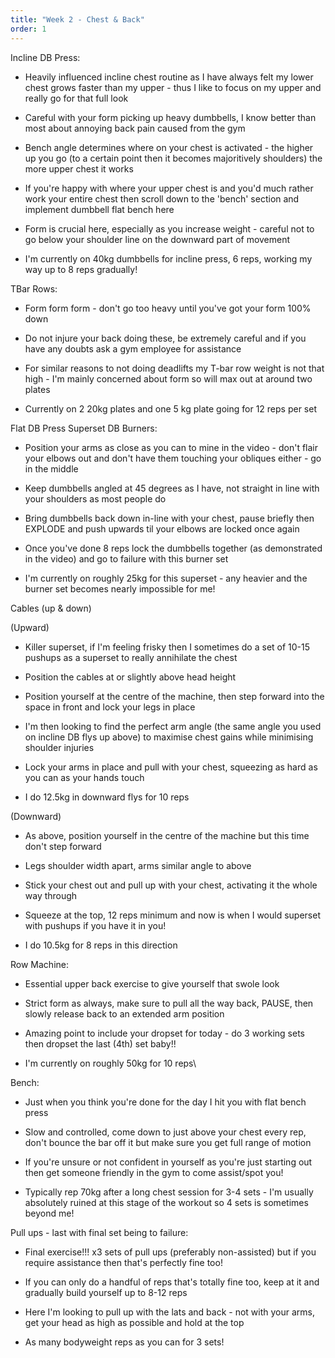 ```yaml
---
title: "Week 2 - Chest & Back"
order: 1
---
```


Incline DB Press:

- Heavily influenced incline chest routine as I have always felt my lower chest grows faster than my upper - thus I like to focus on my upper and really go for that full look

- Careful with your form picking up heavy dumbbells, I know better than most about annoying back pain caused from the gym

- Bench angle determines where on your chest is activated - the higher up you go (to a certain point then it becomes majoritively shoulders) the more upper chest it works

- If you're happy with where your upper chest is and you'd much rather work your entire chest then scroll down to the 'bench' section and implement dumbbell flat bench here

- Form is crucial here, especially as you increase weight - careful not to go below your shoulder line on the downward part of movement

- I'm currently on 40kg dumbbells for incline press, 6 reps, working my way up to 8 reps gradually!

TBar Rows: 

- Form form form - don't go too heavy until you've got your form 100% down

- Do not injure your back doing these, be extremely careful and if you have any doubts ask a gym employee for assistance

- For similar reasons to not doing deadlifts my T-bar row weight is not that high - I'm mainly concerned about form so will max out at around two plates

- Currently on 2 20kg plates and one 5 kg plate going for 12 reps per set

Flat DB Press Superset DB Burners:

- Position your arms as close as you can to mine in the video - don't flair your elbows out and don't have them touching your obliques either - go in the middle

- Keep dumbbells angled at 45 degrees as I have, not straight in line with your shoulders as most people do

- Bring dumbbells back down in-line with your chest, pause briefly then EXPLODE and push upwards til your elbows are locked once again

- Once you've done 8 reps lock the dumbbells together (as demonstrated in the video) and go to failure with this burner set

- I'm currently on roughly 25kg for this superset - any heavier and the burner set becomes nearly impossible for me!

Cables (up & down)

(Upward)

- Killer superset, if I'm feeling frisky then I sometimes do a set of 10-15 pushups as a superset to really annihilate the chest

- Position the cables at or slightly above head height

- Position yourself at the centre of the machine, then step forward into the space in front and lock your legs in place

- I'm then looking to find the perfect arm angle (the same angle you used on incline DB flys up above) to maximise chest gains while minimising shoulder injuries

- Lock your arms in place and pull with your chest, squeezing as hard as you can as your hands touch

- I do 12.5kg in downward flys for 10 reps 

(Downward)
- As above, position yourself in the centre of the machine but this time don't step forward

- Legs shoulder width apart, arms similar angle to above

- Stick your chest out and pull up with your chest, activating it the whole way through

- Squeeze at the top, 12 reps minimum and now is when I would superset with pushups if you have it in you!

- I do 10.5kg for 8 reps in this direction

Row Machine:

- Essential upper back exercise to give yourself that swole look

- Strict form as always, make sure to pull all the way back, PAUSE, then slowly release back to an extended arm position

- Amazing point to include your dropset for today - do 3 working sets then dropset the last (4th) set baby!!

- I'm currently on roughly 50kg for 10 reps\

Bench:

- Just when you think you're done for the day I hit you with flat bench press

- Slow and controlled, come down to just above your chest every rep, don't bounce the bar off it but make sure you get full range of motion

- If you're unsure or not confident in yourself as you're just starting out then get someone friendly in the gym to come assist/spot you!

- Typically rep 70kg after a long chest session for 3-4 sets - I'm usually absolutely ruined at this stage of the workout so 4 sets is sometimes beyond me!

Pull ups - last with final set being to failure:

- Final exercise!!! x3 sets of pull ups (preferably non-assisted) but if you require assistance then that's perfectly fine too!

- If you can only do a handful of reps that's totally fine too, keep at it and gradually build yourself up to 8-12 reps

- Here I'm looking to pull up with the lats and back - not with your arms, get your head as high as possible and hold at the top

- As many bodyweight reps as you can for 3 sets!

